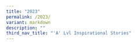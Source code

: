 ```yaml
---
title: "2023"
permalink: /2023/
variant: markdown
description: ""
third_nav_title: "'A' Lvl Inspirational Stories"
---
```

